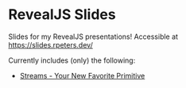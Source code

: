 # RevealJS Slides

Slides for my RevealJS presentations! Accessible at https://slides.rpeters.dev/

Currently includes (only) the following:
* [Streams - Your New Favorite Primitive](https://slides.rpeters.dev/fs2-streams/)
